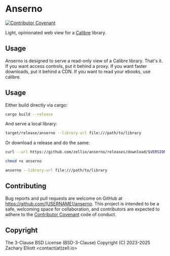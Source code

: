 # Anserno

[![Contributor Covenant](https://img.shields.io/badge/Contributor%20Covenant-2.1-4baaaa.svg)](CODE_OF_CONDUCT.md)


Light, opinionated web view for a [Calibre][1] library.

## Usage

Anserno is designed to serve a read-only view of a Calibre library. That's it.
If you want access controls, put it behind a proxy. If you want faster
downloads, put it behind a CDN. If you want to read your ebooks, use calibre.

## Usage

Either build directly via cargo:

```bash
cargo build --release
```

And serve a local library:

```bash
target/release/anserno --library-url file:///path/to/library
```

Or download a release and do the same:

```bash
curl --url https://github.com/zellio/anserno/releases/download/$VERSION/anserno-x86_64-unknown-linux-gnu --output anserno

chmod +x anserno

anserno --library-url file:///path/to/library
```

## Contributing

Bug reports and pull requests are welcome on GitHub at
https://github.com/[USERNAME]/anserno. This project is intended to be a safe,
welcoming space for collaboration, and contributors are expected to adhere to
the [Contributor Covenant](http://contributor-covenant.org) code of conduct.

## Copyright

The 3-Clause BSD License (BSD-3-Clause)
Copyright (C) 2023-2025 Zachary Elliott <contact(at)zell.io>

[1]: https://calibre-ebook.com/
